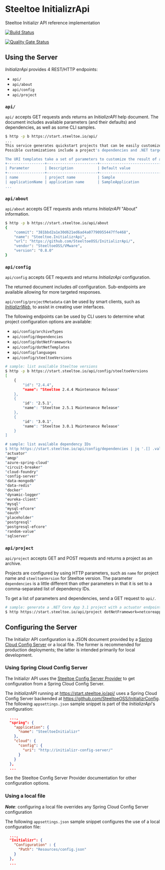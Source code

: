 # Steeltoe InitializrApi

Steeltoe Initializr API reference implementation

[![Build Status](https://dev.azure.com/SteeltoeOSS/Steeltoe/_apis/build/status/Initializr/SteeltoeOSS.InitializrApi?branchName=main)](https://dev.azure.com/SteeltoeOSS/Steeltoe/_build/latest?definitionId=31&branchName=main)

[![Quality Gate Status](https://sonarcloud.io/api/project_badges/measure?project=InitializrApi&metric=alert_status)](https://sonarcloud.io/dashboard?id=InitializrApi)

## Using the Server

_InitializrApi_ provides 4 REST/HTTP endpoints:
* `api/`
* `api/about`
* `api/config`
* `api/project`

### `api/`

`api/` accepts GET requests ands returns an _InitializrAPI_ help document.
The document includes available parameters (and their defaults) and dependencies, as well as some CLI samples.

```sh
$ http -p b https://start.steeltoe.io/api/
...
This service generates quickstart projects that can be easily customized.
Possible customizations include a project's dependencies and .NET target framework.

The URI templates take a set of parameters to customize the result of a request.
+-----------------+-----------------------+----------------------------+
| Parameter       | Description           | Default value              |
+-----------------+-----------------------+----------------------------+
| name            | project name          | Sample                     |
| applicationName | application name      | SampleApplication          |
...
```

### `api/about`

`api/about` accepts GET requests ands returns _InitialzrAPI_ "About" information.

```sh
$ http -p b https://start.steeltoe.io/api/about
{
    "commit": "381bbd2a1e30d621ed6ad4a07790955447ffe468",
    "name": "Steeltoe.InitializrApi",
    "url": "https://github.com/SteeltoeOSS/InitializrApi/",
    "vendor": "SteeltoeOSS/VMware",
    "version": "0.8.0"
}
```

### `api/config`

`api/config` accepts GET requests and returns _InitializrApi_ configuration.

The returned document includes _all_ configuration.   Sub-endpoints are available allowing for more targeted responses.

`api/config/projectMetadata` can be used by smart clients, such as [_InitializrWeb_](https://github.com/SteeltoeOSS/InitializrWeb), to assist in creating user interfaces.

The following endpoints can be used by CLI users to determine what project configuration options are available:
* `api/config/archiveTypes`
* `api/config/dependencies`
* `api/config/dotNetFrameworks`
* `api/config/dotNetTemplates`
* `api/config/languages`
* `api/config/steeltoeVersions`

```sh
# sample: list available Steeltoe versions
$ http -p b https://start.steeltoe.io/api/config/steeltoeVersions
[
    {
        "id": "2.4.4",
        "name": "Steeltoe 2.4.4 Maintenance Release"
    },
    {
        "id": "2.5.1",
        "name": "Steeltoe 2.5.1 Maintenance Release"
    },
    {
        "id": "3.0.1",
        "name": "Steeltoe 3.0.1 Maintenance Release"
    }
]

# sample: list available dependency IDs
$ http https://start.steeltoe.io/api/config/dependencies | jq '.[] .values[] .id' | sort
"actuator"
"amqp"
"azure-spring-cloud"
"circuit-breaker"
"cloud-foundry"
"config-server"
"data-mongodb"
"data-redis"
"docker"
"dynamic-logger"
"eureka-client"
"mysql"
"mysql-efcore"
"oauth"
"placeholder"
"postgresql"
"postgresql-efcore"
"random-value"
"sqlserver"
```

### `api/project`

`api/project` accepts GET and POST requests and returns a project as an archive.

Projects are configured by using HTTP parameters, such as `name` for project name and `steeltoeVersion` for Steeltoe version.
The parameter `dependencies` is a little different than other parameters in that it is set to a comma-separated list of dependency IDs.

To get a list of parameters and dependencies, send a GET request to `api/`.

```sh
# sample: generate a .NET Core App 3.1 project with a actuator endpoints and a Redis backend:
$ http https://start.steeltoe.io/api/project dotNetFramework=netcoreapp3.1 dependencies==actuators,redis -d
```

## Configuring the Server

The Initializr API configuration is a JSON document provided by a [Spring Cloud Config Server](https://cloud.spring.io/spring-cloud-config/multi/multi__spring_cloud_config_server.html) or a local file.
The former is recommended for production deployments; the latter is intended primarily for local development.


### Using Spring Cloud Config Server

The Initializr API uses the [Steeltoe Config Server Provider](https://docs.steeltoe.io/api/v3/configuration/config-server-provider.html) to get configuration from a Spring Cloud Config Server.

The _InitializrAPI_ running at https://start.steeltoe.io/api/ uses a Spring Cloud Config Server backended at https://github.com/SteeltoeOSS/InitializrConfig.
The following `appsettings.json` sample snippet is part of the _InitializrApi_'s configuration:
```json
  ...,
  "spring": {
    "application": {
      "name": "SteeltoeInitializr"
    },
    "cloud": {
      "config": {
        "uri": "http://initializr-config-server/"
      }
    }
  },
  ...
```


See the Steeltoe Config Server Provider documentation for other configuration options.

### Using a local file

_**Note**_: configuring a local file overrides any Spring Cloud Config Server configuration

The following `appsettings.json` sample snippet configures the use of a local configuration file:
```json
  ...,
  "Initializr": {
    "Configuration" : {
      "Path": "Resources/config.json"
    }
  },
  ...
```
